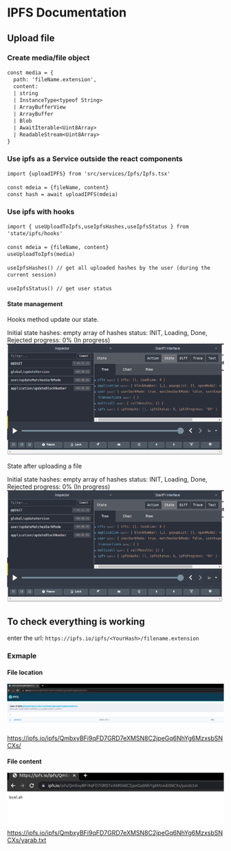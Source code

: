 # IPFS Documentation

## Upload file

### Create media/file object

```
const media = {
  path: 'fileName.extension',
  content:
  | string
  | InstanceType<typeof String>
  | ArrayBufferView
  | ArrayBuffer
  | Blob
  | AwaitIterable<Uint8Array>
  | ReadableStream<Uint8Array>
}
```

### Use ipfs as a Service outside the react components

```
import {uploadIPFS} from 'src/services/Ipfs/Ipfs.tsx'

const mdeia = {fileName, content}
const hash = await uploadIPFS(mdeia)
```

### Use ipfs with hooks

```
import { useUploadToIpfs,useIpfsHashes,useIpfsStatus } from 'state/ipfs/hooks'

const mdeia = {fileName, content}
useUploadToIpfs(media)

useIpfsHashes() // get all uploaded hashes by the user (during the current session)

useIpfsStatus() // get user status
```

#### State management

Hooks method update our state.

Initial state
hashes: empty array of hashes
status: INIT, Loading, Done, Rejected
progress: 0% (In progress)
![no image found](./images/IPFS_INIT_State.png)

State after uploading a file

Initial state
hashes: empty array of hashes
status: INIT, Loading, Done, Rejected
progress: 0% (In progress)
![no image found](./images/IPFS_INIT_State.png)



## To check everything is working

enter the url: `https://ipfs.io/ipfs/<YourHash>/filename.extension`


### Exmaple
#### File location
![no image found](./images/ipfs_file_location.png)

 https://ipfs.io/ipfs/QmbxyBFi9qFD7GRD7eXMSN8C2jpeGq6NhYg6MzxsbSNCXs/
 

#### File content

![no image found](./images/ipfs_file_content.png)
 https://ipfs.io/ipfs/QmbxyBFi9qFD7GRD7eXMSN8C2jpeGq6NhYg6MzxsbSNCXs/yarab.txt
